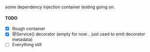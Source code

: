 some dependency injection container testing going on.

#### TODO
- [x] Rough container
- [x] @Service() decorator (empty for now... just used to emit decorator metadata)
- [ ] Everything still
